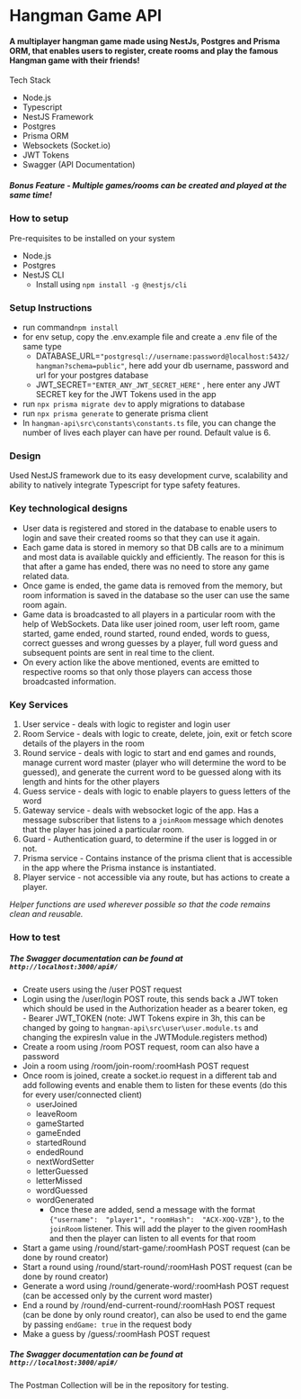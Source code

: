 # Hangman Game API

#### A multiplayer hangman game made using NestJs, Postgres and Prisma ORM, that enables users to register, create rooms and play the famous Hangman game with their friends!

Tech Stack

 - Node.js
 - Typescript
 - NestJS Framework
 - Postgres
 - Prisma ORM
 - Websockets (Socket.io)
 - JWT Tokens
 - Swagger (API Documentation)

##### Bonus Feature - Multiple games/rooms can be created and played at the same time!

### How to setup
Pre-requisites to be installed on your system

 - Node.js
 - Postgres
 - NestJS CLI 
	 - Install using `npm install -g @nestjs/cli`
### Setup Instructions
 - run command`npm install`
 - for env setup, copy the .env.example file and create a .env file of the same type
	 - DATABASE_URL=`"postgresql://username:password@localhost:5432/hangman?schema=public"`, here add your db username, password and url for your postgres database
	 - JWT_SECRET=`"ENTER_ANY_JWT_SECRET_HERE"` , here enter any JWT SECRET key for the JWT Tokens used in the app
 - run `npx prisma migrate dev`  to apply migrations to database
 - run `npx prisma generate` to generate prisma client
 - In `hangman-api\src\constants\constants.ts` file, you can change the number of lives each player can have per round. Default value is 6.








### Design 
Used NestJS framework due to its easy development curve, scalability and ability to natively integrate Typescript for type safety features.
 
 ### Key technological designs
 

 - User data is registered and stored in the database to enable users to login and save their created rooms so that they can use it again.
 - Each game data is stored in memory so that DB calls are to a minimum and most data is available quickly and efficiently. The reason for this is that after a game has ended, there was no need to store any game related data.
 - Once game is ended, the game data is removed from the memory, but room information is saved in the database so the user can use the same room again. 
 - Game data is broadcasted to all  players in a particular room with the help of WebSockets. Data like user joined room, user left room, game started, game ended, round started, round ended, words to guess, correct guesses and wrong guesses by a player, full word guess and subsequent points are sent in real time to the client.
 - On every action like the above mentioned, events are emitted to respective rooms so that only those players can access those broadcasted information.

### Key Services
1. User service - deals with logic to register and login user
2. Room Service - deals with logic to create, delete, join, exit or fetch score details of the players in the room
3. Round service - deals with logic to start and end games and rounds, manage current word master (player who will determine the word to be guessed), and generate the current word to be guessed along with its length and hints for the other players
4. Guess service - deals with logic to enable players to guess letters of the word
5. Gateway service - deals with websocket logic of the app. Has a message subscriber that listens to a `joinRoom` message which denotes that the player has joined a particular room.
6. Guard - Authentication guard, to determine if the user is logged in or not.
7. Prisma service - Contains instance of the prisma client that is accessible in the app where the Prisma instance is instantiated. 
8. Player service - not accessible via any route, but has actions to create a player. 

*Helper functions are used wherever possible so that the code remains clean and reusable.*


### How to test
##### The Swagger documentation can be found at `http://localhost:3000/api#/`
 - Create users using the /user POST request
 - Login using the /user/login POST route, this sends back a JWT token which should be used in the Authorization header as a bearer token, eg - Bearer JWT_TOKEN (note: JWT Tokens expire in 3h, this can be changed by going to `hangman-api\src\user\user.module.ts` and changing the expiresIn value in the JWTModule.registers method)
 - Create a room using /room POST request, room can also have a password
 - Join a room using /room/join-room/:roomHash POST request
 - Once room is joined, create a socket.io request in a different tab and add following events and enable them to listen for these events (do this for every user/connected client)
	 - userJoined
	 - leaveRoom
	 - gameStarted
	 - gameEnded
	 - startedRound
	 - endedRound	
	 - nextWordSetter
	 - letterGuessed
	 - letterMissed
	 - wordGuessed
	 - wordGenerated
		 - Once these are added, send a message with the format `{"username":  "player1", "roomHash":  "ACX-XOQ-VZB"}`, to the `joinRoom` listener. This will add the player to the given roomHash and then the player can listen to all events for that room
 - Start a game using /round/start-game/:roomHash POST request (can be done by round creator)
 - Start a round using /round/start-round/:roomHash POST request (can be done by round creator)
 - Generate a word using /round/generate-word/:roomHash POST request (can be accessed only by the current word master)
 - End a round by /round/end-current-round/:roomHash POST request (can be done by only round creator), can also be used to end the game by passing `endGame: true` in the request body
 - Make a guess by /guess/:roomHash POST request

##### The Swagger documentation can be found at `http://localhost:3000/api#/` 
The Postman Collection will be in the repository for testing.


